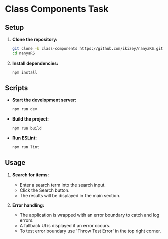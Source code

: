 # Class Components Task

## Setup
1. **Clone the repository:**
    ```bash
    git clone -b class-components https://github.com/ikizey/nanyaRS.git
    cd nanyaRS
    ```

2. **Install dependencies:**
    ```bash
    npm install
    ```

## Scripts
- **Start the development server:**
    ```bash
    npm run dev

- **Build the project:** 
    ```bash
    npm run build
    ```

- **Run ESLint:**
    ```bash
    npm run lint
    ```
## Usage
1. **Search for items:**
    - Enter a search term into the search input.
    - Click the Search button.
    - The results will be displayed in the main section.

2. **Error handling:**
    - The application is wrapped with an error boundary to catch and log errors.
    - A fallback UI is displayed if an error occurs.
    - To test error boundary use 'Throw Test Error' in the top right corner.